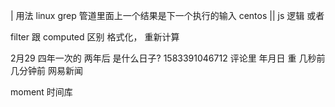|   用法 linux  grep 管道里面上一个结果是下一个执行的输入 centos 
|| js  逻辑  或者

filter 跟 computed 区别
格式化，   重新计算 

2月29  四年一次的  两年后 是什么日子? 
1583391046712  评论里 
年月日  重  几秒前  几分钟前  网易新闻  

moment 时间库 
